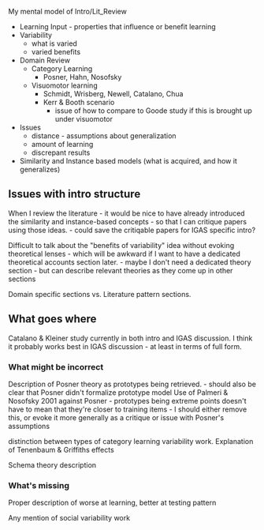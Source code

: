 

My mental model of Intro/Lit_Review
- Learning Input - properties that influence or benefit learning
- Variability
	- what is varied
	- varied benefits
- Domain Review
	- Category Learning
		- Posner, Hahn, Nosofsky
	- Visuomotor learning
		- Schmidt, Wrisberg, Newell, Catalano, Chua
		- Kerr & Booth scenario
			- issue of how to compare to Goode study if this is brought up under visuomotor
- Issues
	- distance - assumptions about generalization
	- amount of learning 
	- discrepant results
- Similarity and Instance based models (what is acquired, and how it generalizes)


## Issues with intro structure

When I review the literature - it would be nice to have already introduced the similarity and instance-based concepts - so that I can critique papers using those ideas. 
	- could save the critiqable papers for IGAS specific intro?

Difficult to talk about the "benefits of variability" idea without evoking theoretical lenses - which will be awkward if I want to have a dedicated theoretical accounts section later. 
	- maybe I don't need a dedicated theory section - but can describe relevant theories as they come up in other sections


Domain specific sections vs. Literature pattern sections. 


## What goes where

Catalano & Kleiner study currently in both intro and IGAS discussion. I think it probably works best in IGAS discussion - at least in terms of full form. 


### What might be incorrect
Description of Posner theory as prototypes being retrieved. 
	- should also be clear that Posner didn't formalize prototype model
Use of Palmeri & Nosofsky 2001 against Posner - prototypes being extreme points doesn't have to mean that they're closer to training items - I should either remove this, or evoke it more generally as a critique or issue with Posner's assumptions

distinction between types of category learning variability work. Explanation of Tenenbaum & Griffiths effects

Schema theory description

### What's missing

Proper description of worse at learning, better at testing pattern


Any mention of social variability work